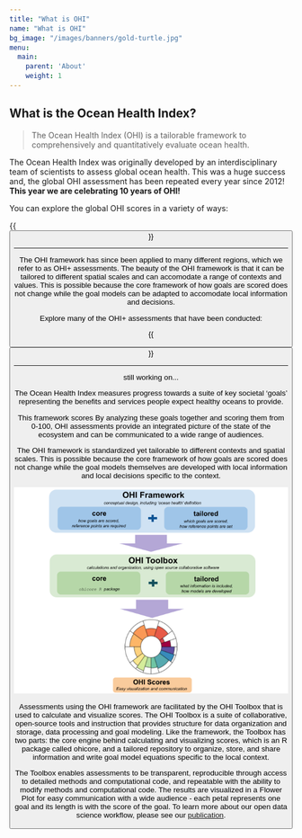 ```yaml
---
title: "What is OHI"
name: "What is OHI"
bg_image: "/images/banners/gold-turtle.jpg"
menu:
  main:
    parent: 'About'
    weight: 1
---
```


## What is the Ocean Health Index?

> The Ocean Health Index (OHI) is a tailorable framework to comprehensively and quantitatively evaluate ocean health.

The Ocean Health Index was originally developed by an interdisciplinary team of scientists to assess global ocean health. This was a huge success and, the global OHI assessment has been repeated every year since 2012! **This year we are celebrating 10 years of OHI!**


You can explore the global OHI scores in a variety of ways:

{{<button text="Explore scores" link=/global-scores icon="images/flower_plot.png">}}

----

The OHI framework has since been applied to many different regions, which we refer to as OHI+ assessments.  The beauty of the OHI framework is that it can be tailored to different spatial scales and can accomodate a range of contexts and values. This is possible because the core framework of how goals are scored does not change while the goal models can be adapted to accomodate local information and decisions.

Explore many of the OHI+ assessments that have been conducted:

{{<button text="OHI+ assessments" link=/ohi+/assessment icon="images/flower_plot.png">}}


----
still working on...

The Ocean Health Index measures progress towards a suite of key societal ‘goals’ representing the benefits and services people expect healthy oceans to provide.  


This framework scores By analyzing these goals together and scoring them from 0-100, OHI assessments provide an integrated picture of the state of the ecosystem and can be communicated to a wide range of audiences.


The OHI framework is standardized yet tailorable to different contexts and spatial scales. This is possible because the core framework of how goals are scored does not change while the goal models themselves are developed with local information and local decisions specific to the context.

![OHI-Flow-Chart](/images/infographs/ohi_framework_flower.png)

Assessments using the OHI framework are facilitated by the OHI Toolbox that is used to calculate and visualize scores. The OHI Toolbox is a suite of collaborative, open-source tools and instruction that provides structure for data organization and storage, data processing and goal modeling. Like the framework, the Toolbox has two parts: the core engine behind calculating and visualizing scores, which is an R package called ohicore, and a tailored repository to organize, store, and share information and write goal model equations specific to the local context.

The Toolbox enables assessments to be transparent, reproducible through access to detailed methods and computational code, and repeatable with the ability to modify methods and computational code. The results are visualized in a Flower Plot for easy communication with a wide audience - each petal represents one goal and its length is with the score of the goal. To learn more about our open data science workflow, please see our [publication](https://www.nature.com/articles/s41559-017-0160).
